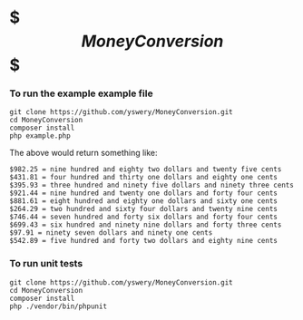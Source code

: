 # $$$ Money Conversion $$$

### To run the example example file

```$bash
git clone https://github.com/yswery/MoneyConversion.git
cd MoneyConversion
composer install
php example.php
```

The above would return something like:

```$bash
$982.25 = nine hundred and eighty two dollars and twenty five cents
$431.81 = four hundred and thirty one dollars and eighty one cents
$395.93 = three hundred and ninety five dollars and ninety three cents
$921.44 = nine hundred and twenty one dollars and forty four cents
$881.61 = eight hundred and eighty one dollars and sixty one cents
$264.29 = two hundred and sixty four dollars and twenty nine cents
$746.44 = seven hundred and forty six dollars and forty four cents
$699.43 = six hundred and ninety nine dollars and forty three cents
$97.91 = ninety seven dollars and ninety one cents
$542.89 = five hundred and forty two dollars and eighty nine cents
```

### To run unit tests

```$bash
git clone https://github.com/yswery/MoneyConversion.git
cd MoneyConversion
composer install
php ./vendor/bin/phpunit
```

